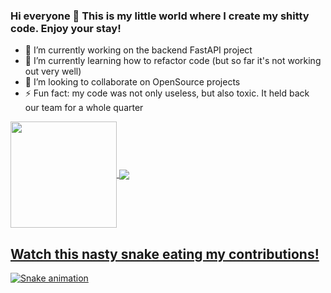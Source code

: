 ### Hi everyone 👋 This is my little world where I create my shitty code. Enjoy your stay!

- 🔭 I’m currently working on the backend FastAPI project
- 🌱 I’m currently learning how to refactor code (but so far it's not working out very well)
- 👯 I’m looking to collaborate on OpenSource projects 
- ⚡ Fun fact: my code was not only useless, but also toxic. It held back our team for a whole quarter

<div>
  <a href="https://github.com/Cr3cker">
   <img align="center" height="170" src="https://github-readme-stats.vercel.app/api/top-langs/?username=Cr3cker&layout=compact&langs_count=16&theme=dracula"/>
  <img align="center" src="https://github-readme-stats.vercel.app/api?username=Cr3cker&show_icons=true&theme=dracula&include_all_commits=true&count_private=true&hide=issues"/>
</div>


## Watch this nasty snake eating my contributions!
![Snake animation](https://github.com/eagrundy/eagrundy/blob/output/github-contribution-grid-snake.svg)
